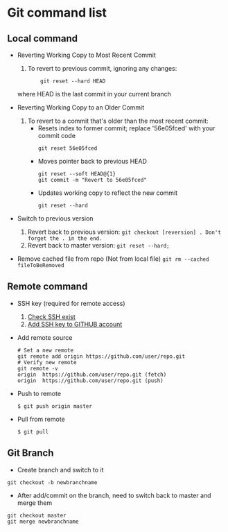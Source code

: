 
# Git command list

## Local command
* Reverting Working Copy to Most Recent Commit
	1. To revert to previous commit, ignoring any changes:
		```
			git reset --hard HEAD
		```
	where HEAD is the last commit in your current branch

* Reverting Working Copy to an Older Commit
	1. To revert to a commit that's older than the most recent commit:
		* Resets index to former commit; replace '56e05fced' with your commit code
			```
			git reset 56e05fced 
			```
		* Moves pointer back to previous HEAD
			```
			git reset --soft HEAD@{1}
			git commit -m "Revert to 56e05fced"
			```
		* Updates working copy to reflect the new commit
			```
			git reset --hard
			```

* Switch to previous version
	1. Revert back to previous version:
			```
			git checkout [reversion] .
			Don't forget the . in the end.
			```
	2. Revert back to master version:
			```
			git reset --hard;
			```

* Remove cached file from repo (Not from local file)
			```
			git rm --cached fileToBeRemoved
				```	

## Remote command
* SSH key (required for remote access)
	1. [Check SSH exist](https://help.github.com/articles/checking-for-existing-ssh-keys/)
	2. [Add SSH key to GITHUB account](
	https://help.github.com/articles/generating-a-new-ssh-key-and-adding-it-to-the-ssh-agent/#adding-your-ssh-key-to-the-ssh-agent)

* Add remote source
	```
	# Set a new remote
	git remote add origin https://github.com/user/repo.git
	# Verify new remote
	git remote -v
	origin  https://github.com/user/repo.git (fetch)
	origin  https://github.com/user/repo.git (push)
	```

* Push to remote 
	```
	$ git push origin master
	```

* Pull from remote
	```
	$ git pull 
	```

## Git Branch
* Create branch and switch to it
```
git checkout -b newbranchname
```
* After add/commit on the branch, need to switch back to master and merge them
```
git checkout master
git merge newbranchname
```

